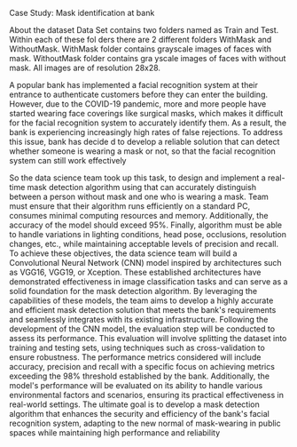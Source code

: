 Case Study: Mask identification at bank


About the dataset
Data Set contains two folders named as Train and Test. Within each of these fol
ders there are 2 different folders WithMask and WithoutMask. WithMask folder 
contains grayscale images of faces with mask. WithoutMask folder contains gra
yscale images of faces with without mask. All images are of resolution 28x28.


A popular bank has implemented a facial recognition system at their entrance to 
authenticate customers before they can enter the building. However, due to the 
COVID-19 pandemic, more and more people have started wearing face 
coverings like surgical masks, which makes it difficult for the facial recognition 
system to accurately identify them. As a result, the bank is experiencing 
increasingly high rates of false rejections. To address this issue, bank has decide
d to develop a reliable solution that can detect whether someone is wearing a
mask or not, so that the facial recognition system can still work effectively


So the data science team took up this task, to design and implement a real-time 
mask detection algorithm using that can accurately distinguish between a person 
without mask and one who is wearing a mask. Team must ensure that their
algorithm runs efficiently on a standard PC, consumes minimal computing 
resources and memory. Additionally, the accuracy of the model should exceed 
95%. Finally, algorithm must be able to handle variations in lighting conditions, 
head pose, occlusions, resolution changes, etc., while maintaining acceptable 
levels of precision and recall.
To achieve these objectives, the data science team will build a Convolutional 
Neural Network (CNN) model inspired by architectures such as VGG16, 
VGG19, or Xception. These established architectures have demonstrated 
effectiveness in image classification tasks and can serve as a solid foundation 
for the mask detection algorithm. By leveraging the capabilities of these 
models, the team aims to develop a highly accurate and efficient mask detection 
solution that meets the bank's requirements and seamlessly integrates with its 
existing infrastructure.
Following the development of the CNN model, the evaluation step will be 
conducted to assess its performance. This evaluation will involve splitting the 
dataset into training and testing sets, using techniques such as cross-validation 
to ensure robustness. The performance metrics considered will include 
accuracy, precision and recall with a specific focus on achieving metrics 
exceeding the 98% threshold established by the bank. Additionally, the model's 
performance will be evaluated on its ability to handle various environmental 
factors and scenarios, ensuring its practical effectiveness in real-world settings.
The ultimate goal is to develop a mask detection algorithm that enhances the 
security and efficiency of the bank's facial recognition system, adapting to the 
new normal of mask-wearing in public spaces while maintaining high 
performance and reliability
